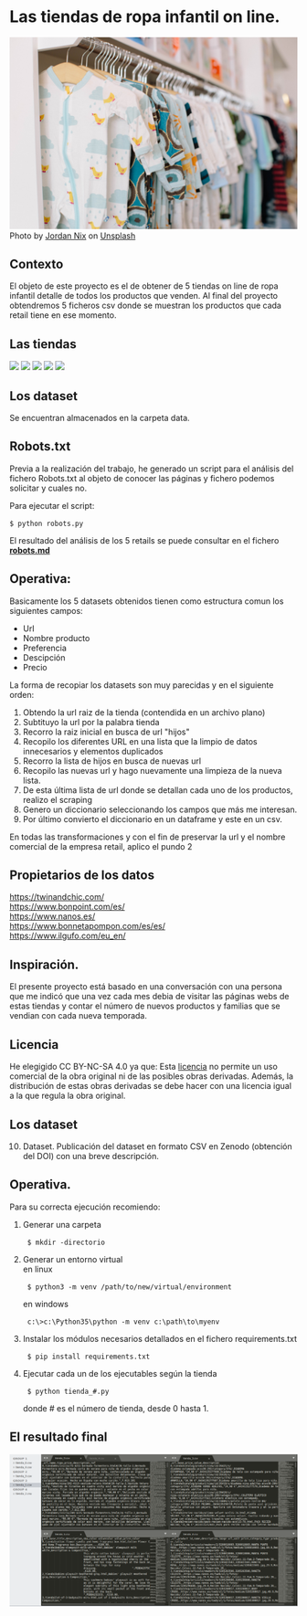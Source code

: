 # Las tiendas de ropa infantil on line.


![](data/jordan-nix-su6w8v_JXwo-unsplash.jpg)
Photo by <a href="https://unsplash.com/@jordannix?utm_source=unsplash&utm_medium=referral&utm_content=creditCopyText">Jordan Nix</a> on <a href="/s/photos/baby-clothes?utm_source=unsplash&utm_medium=referral&utm_content=creditCopyText">Unsplash</a>
  

## Contexto
El objeto de este proyecto es el de obtener de 5 tiendas on line de ropa infantil detalle de todos los productos que venden.
Al final del proyecto obtendremos 5 ficheros csv donde se muestran los productos que cada retail tiene en ese momento.

## Las tiendas

<img src="https://twinandchic.com/themes/twinandchic/assets/img/logo_thick.svg" width="200" />  

<img src="https://www.bonpoint.com/static/version1614156145/frontend/Bonpoint/default/en_US/images/logo.svg" width="200" />  

<img src="https://www.nanos.es/css/img/logo-nanos.jpg" width="200" />  

<img src="https://www.ilgufo.com/skin/frontend/ilgufo/default/images/logo-brand.svg" width="200" />  

<img src="https://bonnetapompon.imgix.net/media/logo/stores/1/Bonnet-Logo-negro.png" width="200" />  


## Los dataset

Se encuentran almacenados en la carpeta data.

## Robots.txt

Previa a la realización del trabajo, he generado un script para el análisis del fichero Robots.txt al objeto de conocer 
las páginas y fichero podemos solicitar y cuales no.

Para ejecutar el script:

    $ python robots.py

El resultado del análisis de los 5 retails se puede consultar en el fichero **[robots.md](robots.md)**

## Operativa:  
Basicamente los 5 datasets obtenidos tienen como estructura comun los siguientes campos:  

* Url
* Nombre producto
* Preferencia
* Descipción
* Precio

La forma de recopiar los datasets son muy parecidas y en el siguiente orden:  
1. Obtendo la url raiz de la tienda (contendida en un archivo plano)
2. Subtituyo la url por la palabra tienda  
3. Recorro la raiz inicial en busca de url "hijos"  
4. Recopilo los diferentes URL en una lista que la limpio de datos innecesarios y elementos duplicados  
5. Recorro la lista de hijos en busca de nuevas url
6. Recopilo las nuevas url y hago nuevamente una limpieza de la nueva lista.
7. De esta última lista de url donde se detallan cada uno de los productos, realizo el scraping
8. Genero un diccionario seleccionando los campos que más me interesan.
9. Por último convierto el diccionario en un dataframe y este en un csv.

En todas las transformaciones y con el fin de preservar la url y el nombre comercial de la empresa retail,
aplico el pundo 2

## Propietarios de los datos

https://twinandchic.com/  
https://www.bonpoint.com/es/  
https://www.nanos.es/  
https://www.bonnetapompon.com/es/es/  
https://www.ilgufo.com/eu_en/  

## Inspiración. 

El presente proyecto está basado en una conversación con una persona que me indicó que una vez cada mes debia de visitar
las páginas webs de estas tiendas y contar el número de nuevos productos y familias que se vendian con cada nueva temporada.

## Licencia

He elegigido CC BY-NC-SA 4.0 ya que:
Esta [licencia](LICENSE.md) no permite un uso comercial de la obra original ni de las posibles obras derivadas. Además, la distribución 
de estas obras derivadas se debe hacer con una licencia igual a la que regula la obra original.

## Los dataset
10. Dataset. Publicación del dataset en formato CSV en Zenodo (obtención del DOI)
con una breve descripción.

## Operativa.

Para su correcta ejecución recomiendo:
1. Generar una carpeta

        $ mkdir -directorio
    
2. Generar un entorno virtual   
    en linux  
    
        $ python3 -m venv /path/to/new/virtual/environment   
    
    en windows
    
        c:\>c:\Python35\python -m venv c:\path\to\myenv
    
3. Instalar los módulos necesarios detallados en el fichero requirements.txt

        $ pip install requirements.txt
    
4. Ejecutar cada un de los ejecutables según la tienda

        $ python tienda_#.py
    
    donde # es el número de tienda, desde 0 hasta 1.
    
    
## El resultado final
![](data/resultado.png)

